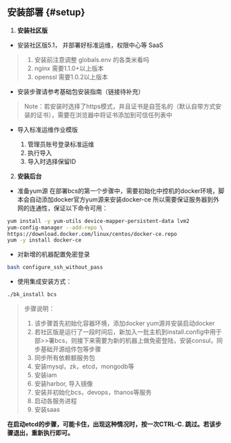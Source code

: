 ## 安装部署 {#setup}

1. **安装社区版**

  - 安装社区版5.1， 并部署好标准运维，权限中心等 SaaS
  > 1. 安装前注意调整 globals.env 的各类米看吗
  > 2. nginx 需要1.1.0+以上版本
  > 3. openssl 需要1.0.2以上版本

  - 安装步骤请参考基础包安装指南（链接待补充）
  > Note：若安装时选择了https模式，并且证书是自签名的（默认自带方式安装的证书），需要在浏览器中将证书添加到可信任列表中

  - 导入标准运维作业模版

    1. 管理员账号登录标准运维
    2. 执行导入
    3. 导入时选择保留ID

2. **安装后台**

  - 准备yum源
      在部署bcs的第一个步骤中，需要初始化中控机的docker环境，脚本会自动添加docker官方yum源来安装docker-ce 所以需要保证服务器到外网的连通性，保证以下命令可用：

  ```bash
  yum install -y yum-utils device-mapper-persistent-data lvm2
  yum-config-manager --add-repo \
  https://download.docker.com/linux/centos/docker-ce.repo
  yum -y install docker-ce
  ```

  - 对新增的机器配置免密登录

  ```bash
  bash configure_ssh_without_pass
  ```

  - 使用集成安装方式：

  ```bash
  ./bk_install bcs
  ```

  > 步骤说明：
  > 1. 该步骤首先初始化容器环境，添加docker yum源并安装启动docker
  > 2. 若社区版是运行了一段时间后，新加入一批主机到install.config中用于部>>署bcs，则接下来需要为新的机器上做免密登陆，安装consul，同步基础开源组件包等步骤
  > 3. 同步所有依赖额服务包
  > 4. 安装mysql，zk，etcd，mongodb等
  > 5. 安装iam
  > 6. 安装harbor, 导入镜像
  > 7. 安装并初始化bcs，devops，thanos等服务
  > 8. 启动各服务进程
  > 9. 安装saas

**在启动etcd的步骤，可能卡住，出现这种情况时，按一次CTRL-C. 跳过。若该步骤退出，重新执行即可。**